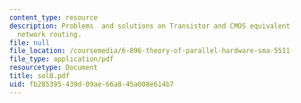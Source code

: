 ```yaml
---
content_type: resource
description: Problems  and solutions on Transistor and CMOS equivalent NOR Gate and
  network routing.
file: null
file_location: /coursemedia/6-896-theory-of-parallel-hardware-sma-5511-spring-2004/fb285395439d09ae66a845a008e614b7_sol8.pdf
file_type: application/pdf
resourcetype: Document
title: sol8.pdf
uid: fb285395-439d-09ae-66a8-45a008e614b7
---
```

